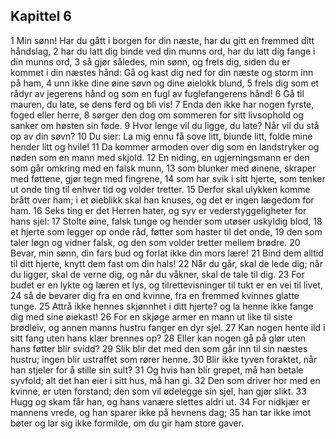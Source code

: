 ## Kapittel 6

1 Min sønn! Har du gått i borgen for din næste, har du gitt en fremmed ditt håndslag, 
2 har du latt dig binde ved din munns ord, har du latt dig fange i din munns ord, 
3 så gjør således, min sønn, og frels dig, siden du er kommet i din næstes hånd: Gå og kast dig ned for din næste og storm inn på ham, 
4 unn ikke dine øine søvn og dine øielokk blund, 
5 frels dig som et rådyr av jegerens hånd og som en fugl av fuglefangerens hånd! 
6 Gå til mauren, du late, se dens ferd og bli vis! 
7 Enda den ikke har nogen fyrste, foged eller herre, 
8 sørger den dog om sommeren for sitt livsophold og sanker om høsten sin føde. 
9 Hvor lenge vil du ligge, du late? Når vil du stå op av din søvn? 
10 Du sier: La mig ennu få sove litt, blunde litt, folde mine hender litt og hvile! 
11 Da kommer armoden over dig som en landstryker og nøden som en mann med skjold. 
12 En niding, en ugjerningsmann er den som går omkring med en falsk munn, 
13 som blunker med øinene, skraper med føttene, gjør tegn med fingrene, 
14 som har svik i sitt hjerte, som tenker ut onde ting til enhver tid og volder tretter. 
15 Derfor skal ulykken komme brått over ham; i et øieblikk skal han knuses, og det er ingen lægedom for ham. 
16 Seks ting er det Herren hater, og syv er vederstyggeligheter for hans sjel: 
17 Stolte øine, falsk tunge og hender som utøser uskyldig blod, 
18 et hjerte som legger op onde råd, føtter som haster til det onde, 
19 den som taler løgn og vidner falsk, og den som volder tretter mellem brødre. 
20 Bevar, min sønn, din fars bud og forlat ikke din mors lære! 
21 Bind dem alltid til ditt hjerte, knytt dem fast om din hals! 
22 Når du går, skal de lede dig; når du ligger, skal de verne dig, og når du våkner, skal de tale til dig. 
23 For budet er en lykte og læren et lys, og tilrettevisninger til tukt er en vei til livet, 
24 så de bevarer dig fra en ond kvinne, fra en fremmed kvinnes glatte tunge. 
25 Attrå ikke hennes skjønnhet i ditt hjerte? og la henne ikke fange dig med sine øiekast! 
26 For en skjøge armer en mann ut like til siste brødleiv, og annen manns hustru fanger en dyr sjel. 
27 Kan nogen hente ild i sitt fang uten hans klær brennes op? 
28 Eller kan nogen gå på glør uten hans føtter blir svidd? 
29 Slik blir det med den som går inn til sin næstes hustru; ingen blir ustraffet som rører henne. 
30 Blir ikke tyven foraktet, når han stjeler for å stille sin sult? 
31 Og hvis han blir grepet, må han betale syvfold; alt det han eier i sitt hus, må han gi. 
32 Den som driver hor med en kvinne, er uten forstand; den som vil ødelegge sin sjel, han gjør slikt. 
33 Hugg og skam får han, og hans vanære slettes aldri ut. 
34 For nidkjær er mannens vrede, og han sparer ikke på hevnens dag; 
35 han tar ikke imot bøter og lar sig ikke formilde, om du gir ham store gaver.